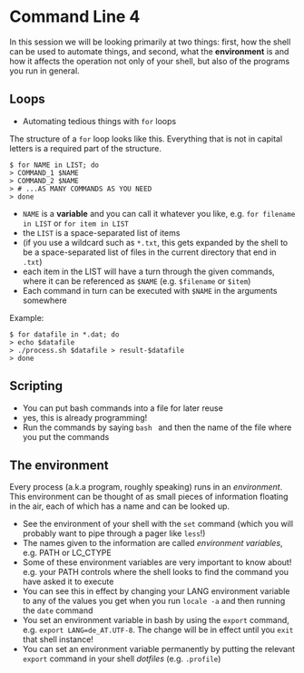 # Command Line 4

In this session we will be looking primarily at two things: first, how the shell can be used to automate things, and second, what the **environment** is and how it affects the operation not only of your shell, but also of the programs you run in general.

## Loops

* Automating tedious things with `for` loops

The structure of a `for` loop looks like this. Everything that is not in capital letters is a required part of the structure.

    $ for NAME in LIST; do
    > COMMAND_1 $NAME
    > COMMAND_2 $NAME
    > # ...AS MANY COMMANDS AS YOU NEED
    > done

  - `NAME` is a **variable** and you can call it whatever you like, e.g. `for filename in LIST` or `for item in LIST`
  - the `LIST` is a space-separated list of items
  - (if you use a wildcard such as `*.txt`, this gets expanded by the shell to be a space-separated list of files in the current directory that end in `.txt`)
  - each item in the LIST will have a turn through the given commands, where it can be referenced as `$NAME` (e.g. `$filename` or `$item`)
  - Each command in turn can be executed with `$NAME` in the arguments somewhere

Example:

    $ for datafile in *.dat; do
    > echo $datafile
    > ./process.sh $datafile > result-$datafile
    > done

## Scripting

* You can put bash commands into a file for later reuse
* yes, this is already programming!
* Run the commands by saying `bash ` and then the name of the file where you put the commands

## The environment

Every process (a.k.a program, roughly speaking) runs in an *environment*. This environment can be thought of as small pieces of information floating in the air, each of which has a name and can be looked up.

* See the environment of your shell with the `set` command (which you will probably want to pipe through a pager like `less`!)
* The names given to the information are called *environment variables*, e.g. PATH or LC_CTYPE
* Some of these environment variables are very important to know about! e.g. your PATH controls where the shell looks to find the command you have asked it to execute
* You can see this in effect by changing your LANG environment variable to any of the values you get when you run `locale -a` and then running the `date` command
* You set an environment variable in bash by using the `export` command, e.g. `export LANG=de_AT.UTF-8`. The change will be in effect until you `exit` that shell instance!
* You can set an environment variable permanently by putting the relevant `export` command in your shell *dotfiles* (e.g. `.profile`)
